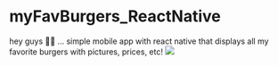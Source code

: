# myFavBurgers_ReactNative
hey guys 👋🏼 ... simple mobile app with react native that displays all my favorite burgers with pictures, prices, etc!
<img src='https://cdn.discordapp.com/attachments/821046452159381545/870480422058995802/Screen_Shot_2021-07-29_at_9.38.21_PM.png' />
